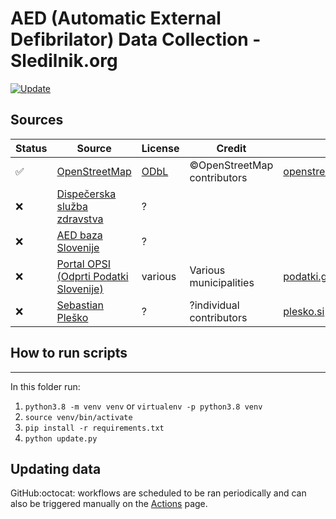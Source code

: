 # AED (Automatic External Defibrilator) Data Collection - Sledilnik.org

[![Update](https://github.com/sledilnik/aed-data/actions/workflows/update.yml/badge.svg)](https://github.com/sledilnik/aed-data/actions/workflows/update.yml)

## Sources

| Status             | Source                                                              | License                                         | Credit                      | Local data                                                               | Links                                                                                                                                                              |
|--------------------|---------------------------------------------------------------------|-------------------------------------------------|-----------------------------|--------------------------------------------------------------------------|--------------------------------------------------------------------------------------------------------------------------------------------------------------------|
| :white_check_mark: | [OpenStreetMap](https://openstreetmap.org)                          | [ODbL](https://www.openstreetmap.org/copyright) | ©OpenStreetMap contributors | [openstreetmap.org/slovenia.csv](sources/openstreetmap.org/slovenia.csv) | [`emergency=defibrillator`](https://wiki.openstreetmap.org/wiki/Tag:emergency%3Ddefibrillator), [Overpass API](https://overpass-turbo.eu/s/1eNQ)                   |
| :x:                | [Dispečerska služba zdravstva](https://www.dsz.si/index.php/sl/aed) | ?                                               |                             |                                                                          |                                                                                                                                                                    |
| :x:                | [AED baza Slovenije](https://aed-baza.si/)                          | ?                                               |                             |                                                                          |                                                                                                                                                                    |
| :x:                | [Portal OPSI (Odprti Podatki Slovenije)](https://podatki.gov.si)    | various                                         | Various municipalities      | [podatki.gov.si](sources/podatki.gov.si/)                                | [API](https://podatki.gov.si/api/view/store/apis/info?name=OPSI_osnovni&version=2.2.3&provider=admin), [search](https://podatki.gov.si/data/search?s=defibrilator) |
| :x:                | [Sebastian Pleško](https://plesko.si/aed/)                          | ?                                               | ?individual contributors    | [plesko.si](sources/plesko.si/)                                          | [CSV](https://plesko.si/aed/db.csv)                                                                                                                                |

## How to run scripts

___
In this folder run:

1. `python3.8 -m venv venv` or `virtualenv -p python3.8 venv`
2. `source venv/bin/activate`
3. `pip install -r requirements.txt`
4. `python update.py`

## Updating data

GitHub:octocat: workflows are scheduled to be ran periodically and can also be triggered manually on the [Actions](https://github.com/sledilnik/aed-data/actions) page.
